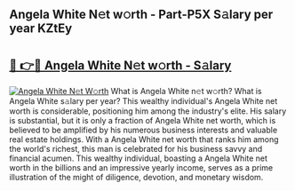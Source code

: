 ## Angela White N𝚎t w𝚘rth - Part-P5X S𝚊lary per year KZtEy

# <h2><a href="http://gc1pld.nevu.top/?p=Angela+White">🔗 👉🔴 Angela White N𝚎t w𝚘rth - S𝚊lary</a></h2>

[![Angela White N𝚎t W𝚘rth](https://i.imgur.com/Oavwk0R.jpeg)](http://gc1pld.nevu.top/?p=Angela+White)
What is Angela White n𝚎t w𝚘rth? What is Angela White s𝚊lary per year?
This wealthy individual's Angela White net worth is considerable, positioning him among the industry's elite. His salary is substantial, but it is only a fraction of Angela White net worth, which is believed to be amplified by his numerous business interests and valuable real estate holdings. With a Angela White net worth that ranks him among the world's richest, this man is celebrated for his business savvy and financial acumen. This wealthy individual, boasting a Angela White net worth in the billions and an impressive yearly income, serves as a prime illustration of the might of diligence, devotion, and monetary wisdom.
